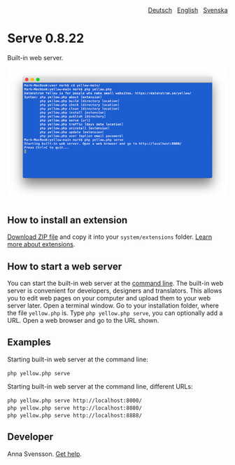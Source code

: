 <p align="right"><a href="README-de.md">Deutsch</a> &nbsp; <a href="README.md">English</a> &nbsp; <a href="README-sv.md">Svenska</a></p>

# Serve 0.8.22

Built-in web server.

<p align="center"><img src="serve-screenshot.png?raw=true" alt="Screenshot"></p>

## How to install an extension

[Download ZIP file](https://github.com/annaesvensson/yellow-serve/archive/main.zip) and copy it into your `system/extensions` folder. [Learn more about extensions](https://github.com/annaesvensson/yellow-update).

## How to start a web server

You can start the built-in web server at the [command line](https://github.com/annaesvensson/yellow-core). The built-in web server is convenient for developers, designers and translators. This allows you to edit web pages on your computer and upload them to your web server later. Open a terminal window. Go to your installation folder, where the file `yellow.php` is. Type `php yellow.php serve`, you can optionally add a URL. Open a web browser and go to the URL shown.

## Examples

Starting built-in web server at the command line:

`php yellow.php serve`  

Starting built-in web server at the command line, different URLs:

`php yellow.php serve http://localhost:8000/`  
`php yellow.php serve http://localhost:8080/`  
`php yellow.php serve http://localhost:8888/`  

## Developer

Anna Svensson. [Get help](https://datenstrom.se/yellow/help/).
